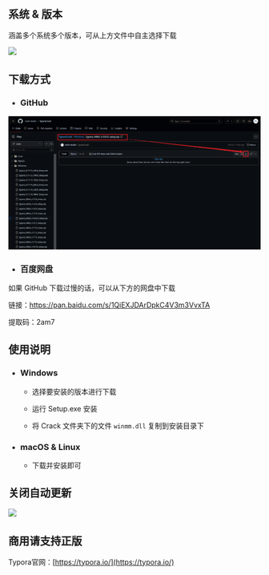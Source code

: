 ## 系统 & 版本

涵盖多个系统多个版本，可从上方文件中自主选择下载

![](https://media.githubusercontent.com/media/main-studio/TyporaCrack/main/%E7%B3%BB%E7%BB%9F%26%E7%89%88%E6%9C%AC.png)

## 下载方式

- ### GitHub
![](https://raw.githubusercontent.com/main-studio/TyporaCrack/main/%E4%B8%8B%E8%BD%BD%E5%AE%89%E8%A3%85%E5%8C%85.png)

- ### 百度网盘

如果 GitHub 下载过慢的话，可以从下方的网盘中下载

链接：https://pan.baidu.com/s/1QiEXJDArDpkC4V3m3VvxTA 

提取码：2am7 

## 使用说明

- ### Windows

  - 选择要安装的版本进行下载

  - 运行 Setup.exe 安装
  
  - 将 Crack 文件夹下的文件 `winmm.dll` 复制到安装目录下

- ### macOS & Linux

  - 下载并安装即可

## 关闭自动更新

![](https://media.githubusercontent.com/media/main-studio/TyporaCrack/main/%E5%85%B3%E9%97%AD%E8%87%AA%E5%8A%A8%E6%9B%B4%E6%96%B0.png)


## 商用请支持正版

Typora官网：[https://typora.io/](https://typora.io/)
